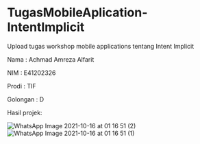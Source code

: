 # TugasMobileAplication-IntentImplicit
Upload tugas workshop mobile applications tentang Intent Implicit

Nama : Achmad Amreza Alfarit

NIM : E41202326

Prodi : TIF

Golongan : D

Hasil projek:

![WhatsApp Image 2021-10-16 at 01 16 51 (2)](https://user-images.githubusercontent.com/80755786/137534197-eb98aa50-524f-42df-b6f4-3939f68d8d90.jpeg)
![WhatsApp Image 2021-10-16 at 01 16 51 (1)](https://user-images.githubusercontent.com/80755786/137534190-2d1b3469-d9f5-4e2a-83c0-aec94ae01bb4.jpeg)
